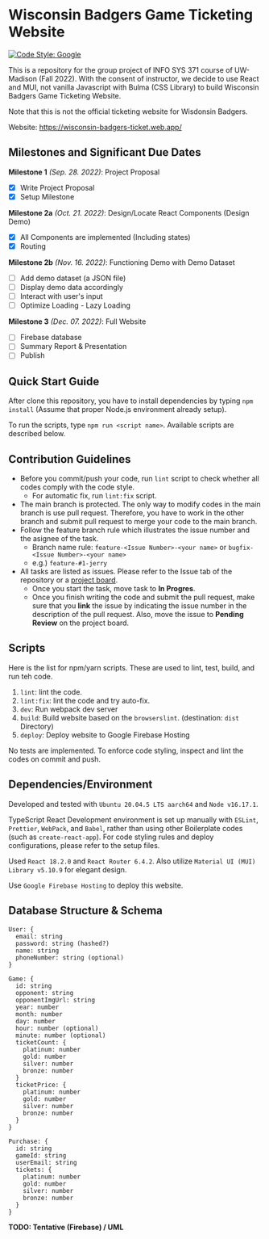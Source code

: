 # Wisconsin Badgers Game Ticketing Website

[![Code Style: Google](https://img.shields.io/badge/code%20style-google-blueviolet.svg)](https://github.com/google/gts)

This is a repository for the group project of INFO SYS 371 course of UW-Madison (Fall 2022).
With the consent of instructor, we decide to use React and MUI, not vanilla Javascript with Bulma (CSS Library) to build Wisconsin Badgers Game Ticketing Website.  

Note that this is not the official ticketing website for Wisdonsin Badgers.

Website: https://wisconsin-badgers-ticket.web.app/

## Milestones and Significant Due Dates

**Milestone 1** *(Sep. 28. 2022)*: Project Proposal
  - [x] Write Project Proposal
  - [x] Setup Milestone

**Milestone 2a** *(Oct. 21. 2022)*: Design/Locate React Components (Design Demo)  
  - [x] All Components are implemented (Including states)
  - [x] Routing

**Milestone 2b** *(Nov. 16. 2022)*: Functioning Demo with Demo Dataset  
  - [ ] Add demo dataset (a JSON file)
  - [ ] Display demo data accordingly
  - [ ] Interact with user's input
  - [ ] Optimize Loading - Lazy Loading

**Milestone 3** *(Dec. 07. 2022)*: Full Website  
  - [ ] Firebase database
  - [ ] Summary Report & Presentation
  - [ ] Publish

## Quick Start Guide

After clone this repository, you have to install dependencies by typing `npm install` (Assume that proper Node.js environment already setup).  

To run the scripts, type `npm run <script name>`.
Available scripts are described below.

## Contribution Guidelines

- Before you commit/push your code, run `lint` script to check whether all codes comply with the code style.
  - For automatic fix, run `lint:fix` script.
- The main branch is protected.
  The only way to modify codes in the main branch is use pull request.
  Therefore, you have to work in the other branch and submit pull request to merge your code to the main branch.
- Follow the feature branch rule which illustrates the issue number and the asignee of the task.
  - Branch name rule: `feature-<Issue Number>-<your name>` or `bugfix-<Issue Number>-<your name>`
  - e.g.) `feature-#1-jerry`
- All tasks are listed as issues.
  Please refer to the Issue tab of the repository or a [project board](https://github.com/users/hyecheol123/projects/3).
  - Once you start the task, move task to **In Progres**.
  - Once you finish writing the code and submit the pull request, make sure that you **link** the issue by indicating the issue number in the description of the pull request. Also, move the issue to **Pending Review** on the project board.

## Scripts

Here is the list for npm/yarn scripts.
These are used to lint, test, build, and run teh code.

1. `lint`: lint the code.
2. `lint:fix`: lint the code and try auto-fix.
3. `dev`: Run webpack dev server
4. `build`: Build website based on the `browserslint`. (destination: `dist` Directory)
5. `deploy`: Deploy website to Google Firebase Hosting

No tests are implemented.
To enforce code styling, inspect and lint the codes on commit and push.

## Dependencies/Environment

Developed and tested with `Ubuntu 20.04.5 LTS aarch64` and `Node v16.17.1`.  

TypeScript React Development environment is set up manually with `ESLint`, `Prettier`, `WebPack`, and `Babel`, rather than using other Boilerplate codes (such as `create-react-app`).
For code styling rules and deploy configurations, please refer to the setup files.  

Used `React 18.2.0` and `React Router 6.4.2`.
Also utilize `Material UI (MUI) Library v5.10.9` for elegant design.

Use `Google Firebase Hosting` to deploy this website.

## Database Structure & Schema

```
User: {
  email: string
  password: string (hashed?)
  name: string
  phoneNumber: string (optional)
}
```

```
Game: {
  id: string
  opponent: string
  opponentImgUrl: string
  year: number
  month: number
  day: number
  hour: number (optional)
  minute: number (optional)
  ticketCount: {
    platinum: number
    gold: number
    silver: number
    bronze: number
  }
  ticketPrice: {
    platinum: number
    gold: number
    silver: number
    bronze: number
  }
}
```

```
Purchase: {
  id: string
  gameId: string
  userEmail: string
  tickets: {
    platinum: number
    gold: number
    silver: number
    bronze: number
  }
}
```

**TODO: Tentative (Firebase) / UML**
